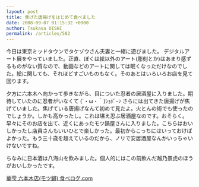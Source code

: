 ```yaml
---
layout: post
title: 焦げた唐揚げをはじめて食べました
date: 2008-09-07 01:15:32 +0900
author: Tsukasa OISHI
permalink: /articles/582
---
```


今日は東京ミッドタウンでタケゾウさん夫妻と一緒に遊びました。
デジタルアート展をやっていました。正直、ぼくは絵以外のアート(彫刻とか)はあまり感ずるものがない質なので、動画などのアートに関しては眠くなっただけなのでした。絵に関しても、それほどすごいものもなく。そのあとはいろいろお店を見て回ります。

夕方に六本木へ向かって歩きながら、目についた忍者の居酒屋に入りました。期待していたのに忍者がいなくて (´・ω・｀)ｼｮﾎﾞｰﾝ
さらには出てきた唐揚げが焦げていました。焦げている唐揚げなんて初めて見たよ。火とんの術でも使ったのでしょうか。しかも高かったし。これは堪え忍ぶ居酒屋なのです。おそらく。
早々にそのお店を出て、近くにあったモツ鍋屋さんに入りました。こちらはおいしかったし店員さんもいいひとで楽しかった。最初からこっちにはいっておけばよかった。もう三十歳を超えているのだから、ノリで安居酒屋なんかいっちゃいけないですね。

ちなみに日本酒は八海山を飲みました。個人的にはこの前飲んだ越乃景虎のほうがおいしかったです。

[華雫 六本木店(モツ鍋) 食べログ.com](http://r.tabelog.com/tokyo/rstdtl/13045114/)

